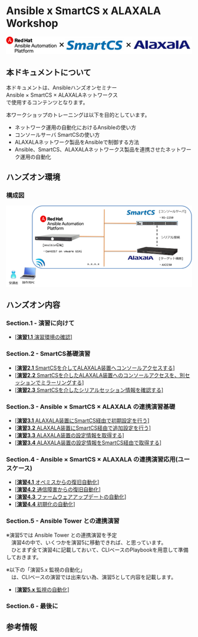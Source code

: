 # Ansible x SmartCS x ALAXALA Workshop

![ansibleXsmartcsXalaxala.png](./contents/image/ansibleXsmartcsXalaxala.png)


## 本ドキュメントについて

本ドキュメントは、Ansibleハンズオンセミナー  
Ansible × SmartCS × ALAXALAネットワークス  
で使用するコンテンツとなります。  

本ワークショップのトレーニングは以下を目的としています。  
- ネットワーク運用の自動化におけるAnsibleの使い方
- コンソールサーバ SmartCSの使い方
- ALAXALAネットワーク製品をAnsibleで制御する方法
- Ansible、SmartCS、ALAXALAネットワークス製品を連携させたネットワーク運用の自動化


## ハンズオン環境

### 構成図
![practice_environment.png](./contents/image/practice_environment.png)


## ハンズオン内容

### Section.1 - 演習に向けて

 - [[**演習1.1** 演習環境の確認]](1.1-preparing_for_the_exercise.md)

### Section.2 - SmartCS基礎演習

 - [[**演習2.1** SmartCSを介してALAXALA装置へコンソールアクセスする]](2.1-serial_connection_to_alaxala_via_smartcs.md)
 - [[**演習2.2** SmartCSを介したALAXALA装置へのコンソールアクセスを、別セッションでミラーリングする]](2.2-mirroring_operation_of_smartcs.md)
 - [[**演習2.3** SmartCSを介したシリアルセッション情報を確認する]](2.3-checking_serial_session_information_of_smartcs.md)

### Section.3 - Ansible × SmartCS × ALAXALA の連携演習基礎

 - [[**演習3.1** ALAXALA装置にSmartCS経由で初期設定を行う]](3.1-initial_setup_the_alaxala_device_via_smartcs.md)
 - [[**演習3.2** ALAXALA装置にSmartCS経由で追加設定を行う]](3.2-additional_setup_the_alaxala_device_via_smartcs.md)
 - [[**演習3.3** ALAXALA装置の設定情報を取得する]](3.3-get_alaxala_device_information.md)
 - [[**演習3.4** ALAXALA装置の設定情報をSmartCS経由で取得する]](3.4-setting_of_alaxala_device_via_smartcs.md)

### Section.4 - Ansible × SmartCS × ALAXALA の連携演習応用(ユースケース)

 - [[**演習4.1** オペミスからの復旧自動化]](4.1-automation_of_operation_error_recovery.md)
 - [[**演習4.2** 通信障害からの復旧自動化]](4.2-automation_of_recovery_from_network_communication_failures.md)
 - [[**演習4.3** ファームウェアアップデートの自動化]](4.3-automation_of_firmware_update.md)
 - [[**演習4.4** 初期化の自動化]](4.4-automation_of_initialization.md)


### Section.5 - Ansible Tower との連携演習

※演習5では Ansible Tower との連携演習を予定  
　演習4の中で、いくつかを演習5に移動できれば、と思っています。  
　ひとまず全て演習4に記載しておいて、CLIベースのPlaybookを用意して準備しておきます。  

※以下の「演習5.x 監視の自動化」  
　は、CLIベースの演習では出来ない為、演習5として内容を記載します。

- [[**演習5.x** 監視の自動化]](5.x-automation_of_monitering.md)


### Section.6 - 最後に

## 参考情報






